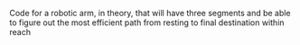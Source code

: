 Code for a robotic arm, in theory, that will have three segments and be able to figure out the most efficient path from resting to final destination within reach

